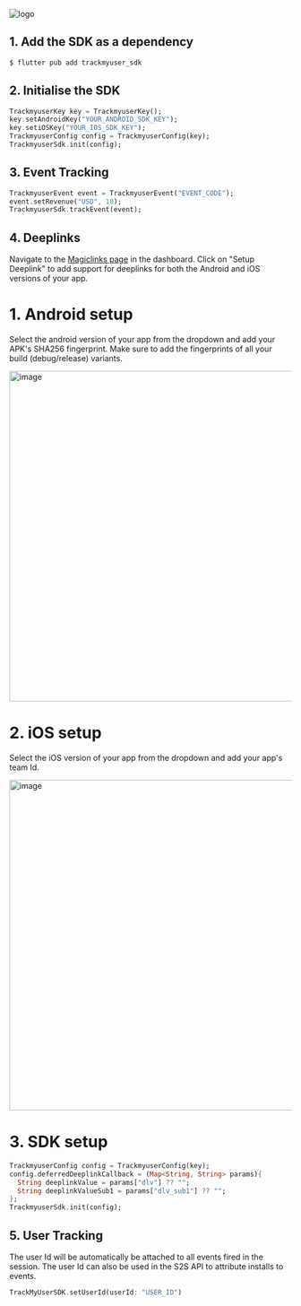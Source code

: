 ![logo](https://github.com/user-attachments/assets/0d41b803-968a-41a8-809a-0dd3d91ec489)

## 1. Add the SDK as a dependency 

```sh
$ flutter pub add trackmyuser_sdk
```

## 2. Initialise the SDK

```dart
TrackmyuserKey key = TrackmyuserKey();
key.setAndroidKey("YOUR_ANDROID_SDK_KEY");
key.setiOSKey("YOUR_IOS_SDK_KEY");
TrackmyuserConfig config = TrackmyuserConfig(key);
TrackmyuserSdk.init(config);
```

## 3. Event Tracking

```dart
TrackmyuserEvent event = TrackmyuserEvent("EVENT_CODE");
event.setRevenue("USD", 10);
TrackmyuserSdk.trackEvent(event);
```

## 4. Deeplinks

Navigate to the [Magiclinks page](https://dashboard.trackmyuser.com/magiclinks) in the dashboard. Click on "Setup Deeplink" to add support for deeplinks for both the Android and iOS versions of your app.

# 1. Android setup 

Select the android version of your app from the dropdown and add your APK's SHA256 fingerprint. Make sure to add the fingerprints of all your build (debug/release) variants.

<img width="590" alt="image" src="https://github.com/user-attachments/assets/311efd2b-06d6-4cd9-b4ba-baf526fcf71d" />

# 2. iOS setup

Select the iOS version of your app from the dropdown and add your app's team Id.

<img width="590" alt="image" src="https://github.com/user-attachments/assets/e883dff0-230e-4858-ad15-7b1fe134bc8b" />

# 3. SDK setup

```dart
TrackmyuserConfig config = TrackmyuserConfig(key);
config.deferredDeeplinkCallback = (Map<String, String> params){
  String deeplinkValue = params["dlv"] ?? "";
  String deeplinkValueSub1 = params["dlv_sub1"] ?? "";
};
TrackmyuserSdk.init(config);
```

## 5. User Tracking

The user Id will be automatically be attached to all events fired in the session. The user Id can also be used in the S2S API to attribute installs to events. 

```dart
TrackMyUserSDK.setUserId(userId: "USER_ID")
```
